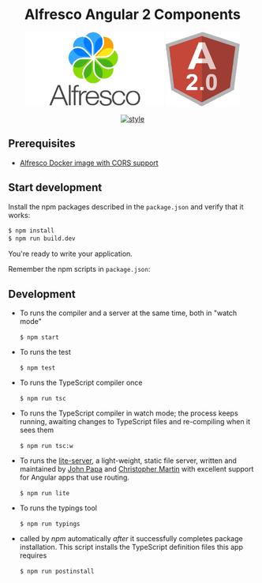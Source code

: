 
<h1 align="center">Alfresco Angular 2 Components</h1>
<p align="center">
  <img title="alfresco" alt='alfresco' src='../assets/alfresco.png'  width="280px" height="150px" ></img>
  <img title="angular2" alt='angular2' src='../assets/angular2.png'  width="150px" height="150px" ></img>
</p>
<p align="center">
    <a href='https://github.com/mgechev/angular2-style-guide'>
      <img src='https://mgechev.github.io/angular2-style-guide/images/badge.svg' alt='style' />
    </a>
</p>


## Prerequisites

- [Alfresco Docker image with CORS support](https://github.com/wabson/alfresco-docker-cors)

## Start development

Install the npm packages described in the `package.json` and verify that it works:

```bash
$ npm install
$ npm run build.dev
```
You're ready to write your application.

Remember the npm scripts in `package.json`:

## Development

* To runs the compiler and a server at the same time, both in "watch mode"

    ```$ npm start```
    
* To runs the test

    ```$ npm test```

* To runs the TypeScript compiler once

    ```$ npm run tsc```

* To runs the TypeScript compiler in watch mode; the process keeps running, awaiting changes to TypeScript files and re-compiling when it sees them

    ```$ npm run tsc:w```

* To runs the [lite-server](https://www.npmjs.com/package/lite-server), a light-weight, static file server, written and maintained by [John Papa](https://github.com/johnpapa) and [Christopher Martin](https://github.com/cgmartin) with excellent support for Angular apps that use routing.
   
    ```$ npm run lite```

* To runs the typings tool
    
    ```$ npm run typings```

* called by *npm* automatically *after* it successfully completes package installation. This script installs the TypeScript definition files this app requires
    
    ```$ npm run postinstall```

